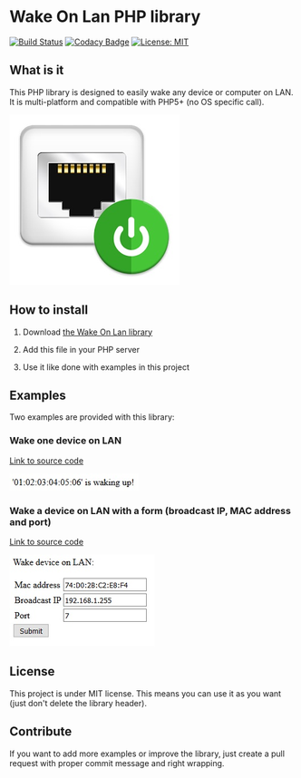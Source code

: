 # Wake On Lan PHP library
[![Build Status](https://travis-ci.org/QuentinCG/Wake-On-Lan.svg?branch=master)](https://travis-ci.org/QuentinCG/Wake-On-Lan) [![Codacy Badge](https://api.codacy.com/project/badge/Grade/9885f1d5340c450681d7cdd3c86d32f0)](https://www.codacy.com/manual/QuentinCG/Wake-On-Lan?utm_source=github.com&amp;utm_medium=referral&amp;utm_content=QuentinCG/Wake-On-Lan&amp;utm_campaign=Badge_Grade)  [![License: MIT](https://img.shields.io/badge/License-MIT-brightgreen.svg)](https://github.com/QuentinCG/Wake-On-Lan/blob/master/LICENSE.md)

## What is it

This PHP library is designed to easily wake any device or computer on LAN.
It is multi-platform and compatible with PHP5+ (no OS specific call).

<img src="images/wakeOnLan.jpg" width="300">

## How to install

1) Download <a target="_blank" href="https://github.com/QuentinCG/Wake-On-Lan/blob/master/utils/wakeOnLan.php">the Wake On Lan library</a>

2) Add this file in your PHP server

3) Use it like done with examples in this project

## Examples

Two examples are provided with this library:

### Wake one device on LAN
<a target="_blank" href="https://github.com/QuentinCG/Wake-On-Lan/blob/master/examples/BasicWakeDeviceOnLan/index.php">Link to source code

<img src="images/basicExample.jpg"></a>

### Wake a device on LAN with a form (broadcast IP, MAC address and port)
<a target="_blank" href="https://github.com/QuentinCG/Wake-On-Lan/blob/master/examples/WakeDeviceOnLanGui/index.php">Link to source code

<img src="images/guiExample.jpg"></a>

## License

This project is under MIT license. This means you can use it as you want (just don't delete the library header).

## Contribute

If you want to add more examples or improve the library, just create a pull request with proper commit message and right wrapping.
